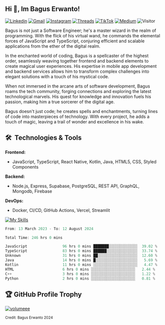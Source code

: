 ## Hi 👋, Im Bagus Erwanto!

[![Linkedin](https://img.shields.io/badge/-baguserwanto-blue?style=flat&logo=Linkedin&logoColor=white)](https://www.linkedin.com/in/baguserwanto/)
[![Gmail](https://img.shields.io/badge/-bagus251001@gmail.com-c14438?style=flat&logo=Gmail&logoColor=white)](mailto:bagus251001@gmail.com)
[![Instagram](https://img.shields.io/badge/-bagus_64byte-e4405f?style=flat&logo=Instagram&logoColor=white)](https://www.instagram.com/bagus_64byte/)
[![Threads](https://img.shields.io/badge/-bagus_64byte-000000?style=flat&logo=threads&logoColor=white)](https://www.threads.net/@bagus_64byte)
[![TikTok](https://img.shields.io/badge/-erwantax-black?style=flat&logo=TikTok&logoColor=white)](https://www.tiktok.com/@erwantax)
[![Medium](https://img.shields.io/badge/-@bagus251001-black?style=flat&logo=Medium&logoColor=white)](https://medium.com/@bagus251001)
![Visitor](https://komarev.com/ghpvc/?username=volumeee&label=Visitor&color=2bbc8a)

Bagus is not just a Software Engineer; he's a master wizard in the realm of programming. With the flick of his virtual wand, he commands the elemental forces of JavaScript and TypeScript, conjuring efficient and scalable applications from the ether of the digital realm.

In the enchanted world of coding, Bagus is a spellcaster of the highest order, seamlessly weaving together frontend and backend elements to create magical user experiences. His expertise in mobile app development and backend services allows him to transform complex challenges into elegant solutions with a touch of his mystical code.

When not immersed in the arcane arts of software development, Bagus roams the tech community, forging connections and exploring the latest technological marvels. His quest for knowledge and innovation fuels his passion, making him a true sorcerer of the digital age.

Bagus doesn't just code; he creates spells and enchantments, turning lines of code into masterpieces of technology. With every project, he adds a touch of magic, leaving a trail of wonder and excellence in his wake.

## 🛠 &nbsp;Technologies & Tools

**Frontend:**
- JavaScript, TypeScript, React Native, Kotlin, Java, HTML5, CSS, Styled Components

**Backend:**
- Node.js, Express, Supabase, PostgreSQL, REST API, GraphQL, Mongodb, Firebase

**DevOps:**
- Docker, CI/CD, GitHub Actions, Vercel, Streamlit

[![My Skills](https://skillicons.dev/icons?i=javascript,react,typescript,nextjs,java,kotlin,cpp,python,html,css,tailwind,nodejs,express,mysql,mongodb,prisma,figma,supabase,postgresql,firebase,vite,webpack,vercel,git,github,githubactions,androidstudio,arduino,postman,tensorflow&theme=light)](https://skillicons.dev)

<!-- language_times_start -->
```typescript
From: 13 March 2023 - To: 12 August 2024

Total Time: 246 hrs 0 mins

JavaScript                96 hrs 0 mins ███████░░░░░░░░░░░░░  39.02 %
TypeScript                83 hrs 0 mins ██████░░░░░░░░░░░░░░  33.74 %
Unknown                   31 hrs 0 mins ██░░░░░░░░░░░░░░░░░░  12.60 %
Java                      14 hrs 0 mins █░░░░░░░░░░░░░░░░░░░   5.69 %
Kotlin                    11 hrs 0 mins ░░░░░░░░░░░░░░░░░░░░   4.47 %
HTML                      6 hrs 0 mins ░░░░░░░░░░░░░░░░░░░░   2.44 %
C++                       3 hrs 0 mins ░░░░░░░░░░░░░░░░░░░░   1.22 %
Python                    2 hrs 0 mins ░░░░░░░░░░░░░░░░░░░░   0.81 %
```
<!-- language_times_end -->


## 🏆 GitHub Profile Trophy
<p align="left"> <a href="https://github.com/ryo-ma/github-profile-trophy"><img src="https://github-profile-trophy.vercel.app/?username=volumeee&rank=-?" alt="volumeee" /></a> </p>

<sub>Credit: Bagus Erwanto 2024</sub>
